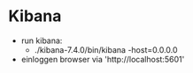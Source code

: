 # Kibana

  * run kibana: 
    * ./kibana-7.4.0/bin/kibana -host=0.0.0.0
  * einloggen browser via 'http://localhost:5601'
